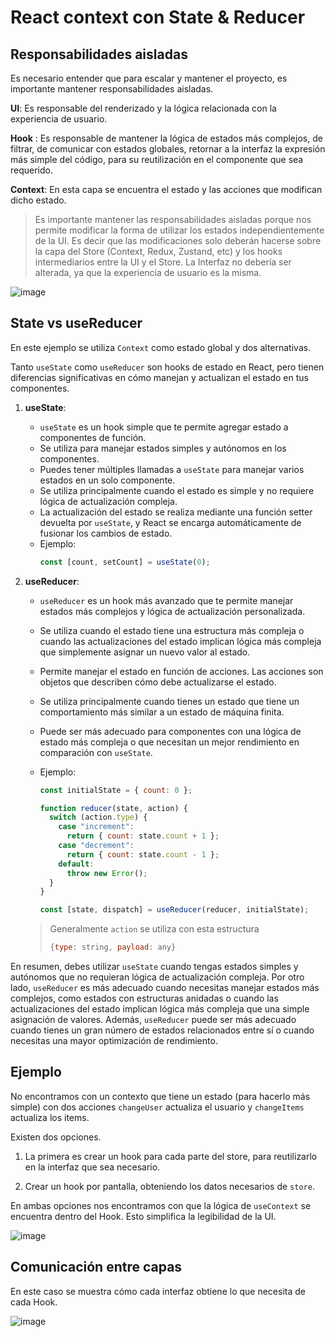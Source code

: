 # React context con State & Reducer

## Responsabilidades aisladas

Es necesario entender que para escalar y mantener el proyecto, es importante mantener responsabilidades aisladas.

**UI**: Es responsable del renderizado y la lógica relacionada con la experiencia de usuario.

**Hook** : Es responsable de mantener la lógica de estados más complejos, de filtrar, de comunicar con estados globales, retornar a la interfaz la expresión más simple del código, para su reutilización en el componente que sea requerido.

**Context**: En esta capa se encuentra el estado y las acciones que modifican dicho estado.

> Es importante mantener las responsabilidades aisladas porque nos permite modificar la forma de utilizar los estados independientemente de la UI. Es decir que las modificaciones solo deberán hacerse sobre la capa del Store (Context, Redux, Zustand, etc) y los hooks intermediarios entre la UI y el Store. La Interfaz no debería ser alterada, ya que la experiencia de usuario es la misma.

![image](https://github.com/NicoCroce/state-vs-reducer/assets/6332275/bd052a98-a2b7-4868-abf6-d0e7ae66cb7e)


## State vs useReducer

En este ejemplo se utiliza `Context` como estado global y dos alternativas.

Tanto `useState` como `useReducer` son hooks de estado en React, pero tienen diferencias significativas en cómo manejan y actualizan el estado en tus componentes.

1. **useState**:

   - `useState` es un hook simple que te permite agregar estado a componentes de función.
   - Se utiliza para manejar estados simples y autónomos en los componentes.
   - Puedes tener múltiples llamadas a `useState` para manejar varios estados en un solo componente.
   - Se utiliza principalmente cuando el estado es simple y no requiere lógica de actualización compleja.
   - La actualización del estado se realiza mediante una función setter devuelta por `useState`, y React se encarga automáticamente de fusionar los cambios de estado.
   - Ejemplo:
     ```javascript
     const [count, setCount] = useState(0);
     ```

2. **useReducer**:

   - `useReducer` es un hook más avanzado que te permite manejar estados más complejos y lógica de actualización personalizada.
   - Se utiliza cuando el estado tiene una estructura más compleja o cuando las actualizaciones del estado implican lógica más compleja que simplemente asignar un nuevo valor al estado.
   - Permite manejar el estado en función de acciones. Las acciones son objetos que describen cómo debe actualizarse el estado.
   - Se utiliza principalmente cuando tienes un estado que tiene un comportamiento más similar a un estado de máquina finita.
   - Puede ser más adecuado para componentes con una lógica de estado más compleja o que necesitan un mejor rendimiento en comparación con `useState`.
   - Ejemplo:

     ```javascript
     const initialState = { count: 0 };

     function reducer(state, action) {
       switch (action.type) {
         case "increment":
           return { count: state.count + 1 };
         case "decrement":
           return { count: state.count - 1 };
         default:
           throw new Error();
       }
     }

     const [state, dispatch] = useReducer(reducer, initialState);
     ```

   > Generalmente `action` se utiliza con esta estructura
   >
   > ```javascript
   > {type: string, payload: any}
   > ```

En resumen, debes utilizar `useState` cuando tengas estados simples y autónomos que no requieran lógica de actualización compleja. Por otro lado, `useReducer` es más adecuado cuando necesitas manejar estados más complejos, como estados con estructuras anidadas o cuando las actualizaciones del estado implican lógica más compleja que una simple asignación de valores. Además, `useReducer` puede ser más adecuado cuando tienes un gran número de estados relacionados entre sí o cuando necesitas una mayor optimización de rendimiento.

## Ejemplo

No encontramos con un contexto que tiene un estado (para hacerlo más simple) con dos acciones `changeUser` actualiza el usuario y `changeItems` actualiza los items.

Existen dos opciones.

1. La primera es crear un hook para cada parte del store, para reutilizarlo en la interfaz que sea necesario.

2. Crear un hook por pantalla, obteniendo los datos necesarios de `store`.

En ambas opciones nos encontramos con que la lógica de `useContext` se encuentra dentro del Hook. Esto simplifica la legibilidad de la UI.

![image](https://github.com/NicoCroce/state-vs-reducer/assets/6332275/76baf64c-ad88-44b2-a16e-5fd3319b6e1c)


## Comunicación entre capas

En este caso se muestra cómo cada interfaz obtiene lo que necesita de cada Hook.

![image](https://github.com/NicoCroce/state-vs-reducer/assets/6332275/c0826107-b5a5-4f9f-ad6f-1d7d97bd06d3)

